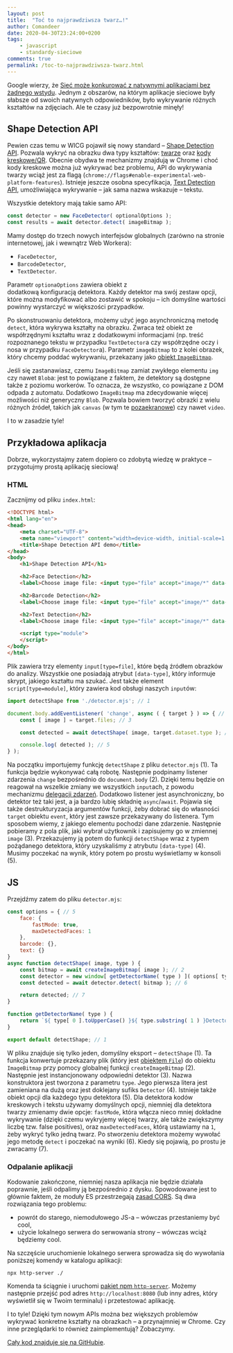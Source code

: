 ```yaml
---
layout: post
title:  "Toć to najprawdziwsza twarz…!"
author: Comandeer
date: 2020-04-30T23:24:00+0200
tags: 
    - javascript
    - standardy-sieciowe
comments: true
permalink: /toc-to-najprawdziwsza-twarz.html
---
```


Google wierzy, że [Sieć może konkurować z natywnymi aplikacjami bez żadnego wstydu](https://www.chromium.org/teams/web-capabilities-fugu). Jednym z obszarów, na którym aplikacje sieciowe były słabsze od swoich natywnych odpowiedników, było wykrywanie różnych kształtów na zdjęciach. Ale te czasy już bezpowrotnie minęły!

## Shape Detection API

Pewien czas temu w WICG pojawił się nowy standard – [Shape Detection API](https://wicg.github.io/shape-detection-api/). Pozwala wykryć na obrazku dwa typy kształtów: [twarze](https://wicg.github.io/shape-detection-api/#face-detection-api) oraz [kody kreskowe/QR](https://wicg.github.io/shape-detection-api/#barcode-detection-api). Obecnie obydwa te mechanizmy znajdują w Chrome i choć kody kreskowe można już wykrywać bez problemu, API do wykrywania twarzy wciąż jest za flagą (`chrome://flags#enable-experimental-web-platform-features`). Istnieje jeszcze osobna specyfikacja, [Text Detection API](https://wicg.github.io/shape-detection-api/text.html), umożliwiająca wykrywanie – jak sama nazwa wskazuje – tekstu.

Wszystkie detektory mają takie samo API:

```javascript
const detector = new FaceDetector( optionalOptions );
const results = await detector.detect( imageBitmap );
```

Mamy dostęp do trzech nowych interfejsów globalnych (zarówno na stronie internetowej, jak i wewnątrz Web Workera):

* `FaceDetector`,
*  `BarcodeDetector`,
* `TextDetector`.

Parametr `optionaOptions` zawiera obiekt z dodatkową konfiguracją detektora. Każdy detektor ma swój zestaw opcji, które można modyfikować albo zostawić w spokoju – ich domyślne wartości powinny wystarczyć w większości przypadków.

Po skonstruowaniu detektora, możemy użyć jego asynchroniczną metodę `detect`, która wykrywa kształty na obrazku. Zwraca też obiekt ze współrzędnymi kształtu wraz z dodatkowymi informacjami (np. treść rozpoznanego tekstu w przypadku `TextDetector`a czy współrzędne oczy i nosa w przypadku `FaceDetector`a). Parametr `imageBitmap` to z kolei obrazek, który chcemy poddać wykrywaniu, przekazany jako [obiekt `ImageBitmap`](https://html.spec.whatwg.org/multipage/imagebitmap-and-animations.html#imagebitmap).

<p class="note">Jeśli się zastanawiasz, czemu <code>ImageBitmap</code> zamiat zwykłego elementu <code>img</code> czy nawet <code>Blob</code>a: jest to powiązane z faktem, że detektory są dostępne także z poziomu workerów. To oznacza, że wszystko, co powiązane z DOM odpada z automatu. Dodatkowo <code>ImageBitmap</code> ma zdecydowanie więcej możliwości niż generyczny <code>Blob</code>. Pozwala bowiem tworzyć obrazki z wielu różnych źródeł, takich jak <code>canvas</code> (w tym te <a href="https://developer.mozilla.org/en-US/docs/Web/API/OffscreenCanvas" rel="noreferrer noopener">pozaekranowe</a>) czy nawet <code>video</code>.</p>

I to w zasadzie tyle!

## Przykładowa aplikacja

Dobrze, wykorzystajmy zatem dopiero co zdobytą wiedzę w praktyce – przygotujmy prostą aplikację sieciową!

### HTML

Zacznijmy od pliku `index.html`:

```html
<!DOCTYPE html>
<html lang="en">
<head>
	<meta charset="UTF-8">
	<meta name="viewport" content="width=device-width, initial-scale=1.0">
	<title>Shape Detection API demo</title>
</head>
<body>
	<h1>Shape Detection API</h1>

	<h2>Face Detection</h2>
	<label>Choose image file: <input type="file" accept="image/*" data-type="face"></label>

	<h2>Barcode Detection</h2>
	<label>Choose image file: <input type="file" accept="image/*" data-type="barcode"></label>

	<h2>Text Detection</h2>
	<label>Choose image file: <input type="file" accept="image/*" data-type="text"></label>

	<script type="module">
	</script>
</body>
</html>
```

Plik zawiera trzy elementy `input[type=file]`, które będą źródłem obrazków do analizy. Wszystkie one posiadają atrybut `[data-type]`, który informuje skrypt, jakiego kształtu ma szukać. Jest także element `script[type=module]`, który zawiera kod obsługi naszych `input`ów:

```javascript
import detectShape from './detector.mjs'; // 1

document.body.addEventListener( 'change', async ( { target } ) => { // 2
	const [ image ] = target.files; // 3

	const detected = await detectShape( image, target.dataset.type ); // 4

	console.log( detected ); // 5
} );
```

Na początku importujemy funkcję `detectShape` z pliku `detector.mjs` (1). Ta funkcja będzie wykonywać całą robotę. Następnie podpinamy listener zdarzenia `change` bezpośrednio do `document.body` (2). Dzięki temu będzie on reagował na wszelkie zmiany we wszystkich `input`ach, z powodu mechanizmu [delegacji zdarzeń](https://javascript.info/event-delegation). Dodatkowo listener jest asynchroniczny, bo detektor też taki jest, a ja bardzo lubię składnię `async`/`await`. Pojawia się także destrukturyzacja argumentów funkcji, żeby dobrać się do własności `target` obiektu `event`, który jest zawsze przekazywany do listenera. Tym sposobem wiemy, z jakiego elementu pochodzi dane zdarzenie. Następnie pobieramy z pola plik, jaki wybrał użytkownik i zapisujemy go w zmiennej `image` (3). Przekazujemy ją potem do funkcji `detectShape` wraz z typem pożądanego detektora, który uzyskaliśmy z atrybutu `[data-type]` (4). Musimy poczekać na wynik, który potem po prostu wyświetlamy w konsoli (5).

## JS

Przejdźmy zatem do pliku `detector.mjs`:

```javascript
const options = { // 5
	face: {
		fastMode: true,
		maxDetectedFaces: 1
	},
	barcode: {},
	text: {}
}
async function detectShape( image, type ) {
	const bitmap = await createImageBitmap( image ); // 2
	const detector = new window[ getDetectorName( type ) ]( options[ type ] ); //3
	const detected = await detector.detect( bitmap ); // 6

	return detected; // 7
}

function getDetectorName( type ) {
	return `${ type[ 0 ].toUpperCase() }${ type.substring( 1 ) }Detector`; // 4
}

export default detectShape; // 1
```

W pliku znajduje się tylko jeden, domyślny eksport – `detectShape` (1). Ta funkcja konwertuje przekazany plik (który jest [obiektem `File`](https://developer.mozilla.org/en-US/docs/Web/API/File)) do obiektu `ImageBitmap` przy pomocy globalnej funkcji `createImageBitmap` (2). Następnie jest instancjonowany odpowiedni detektor (3). Nazwa konstruktora jest tworzona z parametru `type`. Jego pierwsza litera jest zamieniana na dużą oraz jest doklejany sufiks `Detector` (4). Istnieje także obiekt opcji dla każdego typu detektora (5). Dla detektora kodów kreskowych i tekstu używamy domyślnych opcji, niemniej dla detektora twarzy zmienamy dwie opcje: `fastMode`, która włącza nieco mniej dokładne wykrywanie (dzięki czemu wykryjemy więcej twarzy, ale także zwiększymy liczbę tzw. false positives), oraz `maxDetectedFaces`, którą ustawiamy na `1`, żeby wykryć tylko jedną twarz. Po stworzeniu detektora możemy wywołać jego metodę `detect` i poczekać na wyniki (6). Kiedy się pojawią, po prostu je zwracamy (7).

### Odpalanie aplikacji

Kodowanie zakończone, niemniej nasza aplikacja nie będzie działała poprawnie, jeśli odpalimy ją bezpośrednio z dysku. Spowodowane jest to głównie faktem, że moduły ES przestrzegają [zasad CORS](https://developer.mozilla.org/en-US/docs/Web/HTTP/CORS). Są dwa rozwiązania tego problemu:

* powrót do starego, niemodułowego JS-a – wówczas przestaniemy być cool,
* użycie lokalnego serwera do serwowania strony – wówczas wciąż będziemy cool.

Na szczęście uruchomienie lokalnego serwera sprowadza się do wywołania poniższej komendy w katalogu aplikacji:

```shell
npx http-server ./
```

Komenda ta ściągnie i uruchomi [pakiet npm `http-server`](https://www.npmjs.com/package/http-server). Możemy następnie przejść pod adres `http://localhost:8080` (lub inny adres, który wyświetlił się w Twoim terminalu) i przetestować aplikację.

I to tyle! Dzięki tym nowym APIs można bez większych problemów wykrywać konkretne kształty na obrazkach – a przynajmniej w Chrome. Czy inne przeglądarki to również zaimplementują? Zobaczymy.

[Cały kod znajduje się na GitHubie](https://github.com/Comandeer/shape-detection-api-demo).

